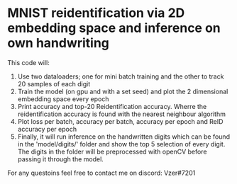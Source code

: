 # MNIST reidentification via 2D embedding space and inference on own handwriting 

This code will:
1. Use two dataloaders; one for mini batch training and the other to track 20 samples of each digit
2. Train the model (on gpu and with a set seed) and plot the 2 dimensional embedding space every epoch
3. Print accuracy and top-20 Reidentification accuracy. Wherre the reidentification accuracy is found with the nearest neighbour algorithm
4. Plot loss per batch, accuracy per batch, accuracy per epoch and ReID accuracy per epoch
5. Finally, it will run inference on the handwritten digits which can be found in the 'model/digits/' folder and show the top 5 selection of every digit. The digits in the folder will be preprocessed with openCV before passing it through the model.

For any questoins feel free to contact me on discord: Vzer#7201
